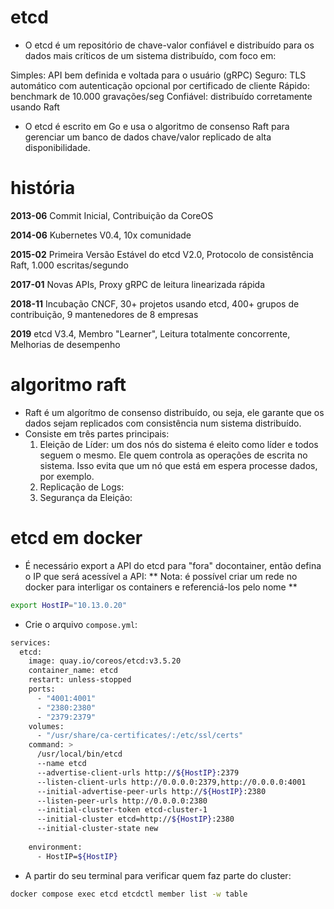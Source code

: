 # etcd
- O etcd é um repositório de chave-valor confiável e distribuído para os dados mais críticos de um sistema distribuído, com foco em:

Simples: API bem definida e voltada para o usuário (gRPC)
Seguro: TLS automático com autenticação opcional por certificado de cliente
Rápido: benchmark de 10.000 gravações/seg
Confiável: distribuído corretamente usando Raft

- O etcd é escrito em Go e usa o algoritmo de consenso Raft para gerenciar um banco de dados chave/valor replicado de alta disponibilidade.

# história
**2013-06**
Commit Inicial,
Contribuição da CoreOS

**2014-06**
Kubernetes V0.4,
10x comunidade

**2015-02**
Primeira Versão Estável do etcd V2.0,
Protocolo de consistência Raft,
1.000 escritas/segundo

**2017-01**
Novas APIs,
Proxy gRPC de leitura linearizada rápida

**2018-11**
Incubação CNCF,
30+ projetos usando etcd,
400+ grupos de contribuição,
9 mantenedores de 8 empresas

**2019**
etcd V3.4,
Membro "Learner",
Leitura totalmente concorrente,
Melhorias de desempenho

# algoritmo raft
- Raft é um algorítmo de consenso distribuído, ou seja, ele garante que os dados sejam replicados com consistência num sistema distribuído.
- Consiste em três partes principais:
    1. Eleição de Líder: um dos nós do sistema é eleito como líder e todos seguem o mesmo. Ele quem controla as operações de escrita no sistema. Isso evita que um nó que está em espera processe dados, por exemplo.
    2. Replicação de Logs:
    3. Segurança da Eleição:



# etcd em docker
- É necessário export a API do etcd para "fora" docontainer, então defina o IP que será acessível a API:
** Nota: é possível criar um rede no docker para interligar os containers e referenciá-los pelo nome **
```bash
export HostIP="10.13.0.20"
```
- Crie o arquivo `compose.yml`:
```bash
services:
  etcd:
    image: quay.io/coreos/etcd:v3.5.20
    container_name: etcd
    restart: unless-stopped
    ports:
      - "4001:4001"
      - "2380:2380"
      - "2379:2379"
    volumes:
      - "/usr/share/ca-certificates/:/etc/ssl/certs"
    command: >
      /usr/local/bin/etcd
      --name etcd
      --advertise-client-urls http://${HostIP}:2379
      --listen-client-urls http://0.0.0.0:2379,http://0.0.0.0:4001
      --initial-advertise-peer-urls http://${HostIP}:2380
      --listen-peer-urls http://0.0.0.0:2380
      --initial-cluster-token etcd-cluster-1
      --initial-cluster etcd=http://${HostIP}:2380
      --initial-cluster-state new
    
    environment:
      - HostIP=${HostIP}
```

- A partir do seu terminal para verificar quem faz parte do cluster:
```bash
docker compose exec etcd etcdctl member list -w table
```
